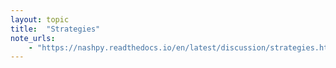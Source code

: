 ```yaml
---
layout: topic
title:  "Strategies"
note_urls:
    - "https://nashpy.readthedocs.io/en/latest/discussion/strategies.html"
---
```

